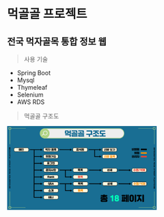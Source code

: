 # 먹골골 프로젝트
## 전국 먹자골목 통합 정보 웹 

> 사용 기술
* Spring Boot
* Mysql
* Thymeleaf
* Selenium
* AWS RDS
>먹골골 구조도
<img src="img/구조도.png" alt="구조도 이미지" width="350"/>





